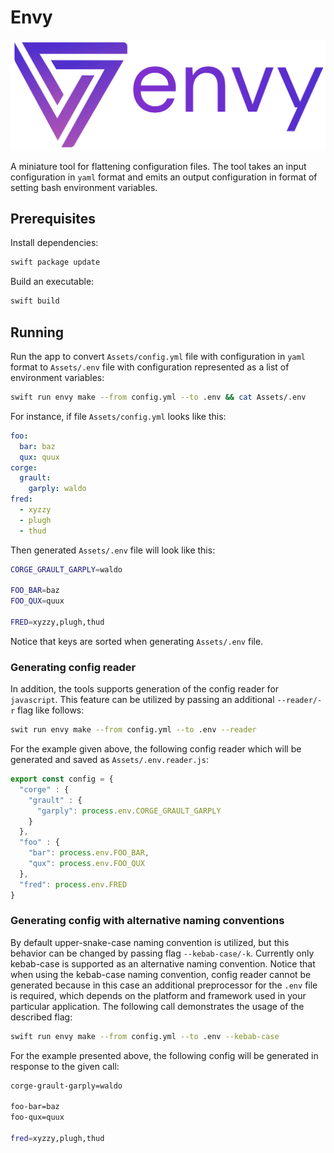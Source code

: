 # Envy

<p align="center">
    <img src="Assets/logo.png"/>
</p>

A miniature tool for flattening configuration files. The tool takes an input configuration in `yaml` format and emits an output configuration in format of setting bash environment variables.

## Prerequisites

Install dependencies:

```sh
swift package update
```

Build an executable:

```sh
swift build
```

## Running

Run the app to convert `Assets/config.yml` file with configuration in `yaml` format to `Assets/.env` file with configuration represented as a list of environment variables:

```sh
swift run envy make --from config.yml --to .env && cat Assets/.env
```

For instance, if file `Assets/config.yml` looks like this:

```yml
foo:
  bar: baz
  qux: quux
corge:
  grault:
    garply: waldo
fred:
  - xyzzy
  - plugh
  - thud
```

Then generated `Assets/.env` file will look like this:

```sh
CORGE_GRAULT_GARPLY=waldo

FOO_BAR=baz
FOO_QUX=quux

FRED=xyzzy,plugh,thud
```

Notice that keys are sorted when generating `Assets/.env` file.

### Generating config reader

In addition, the tools supports generation of the config reader for `javascript`. This feature can be utilized by passing an additional `--reader/-r` flag like follows:

```sh
swit run envy make --from config.yml --to .env --reader
```

For the example given above, the following config reader which will be generated and saved as `Assets/.env.reader.js`:

```js
export const config = {
  "corge" : {
    "grault" : {
      "garply": process.env.CORGE_GRAULT_GARPLY
    }
  },
  "foo" : {
    "bar": process.env.FOO_BAR,
    "qux": process.env.FOO_QUX
  },
  "fred": process.env.FRED
}
```

### Generating config with alternative naming conventions

By default upper-snake-case naming convention is utilized, but this behavior can be changed by passing flag `--kebab-case/-k`. Currently only kebab-case is supported as an alternative naming convention. Notice that when using the kebab-case naming convention, config reader cannot be generated because in this case an additional preprocessor for the `.env` file is required, which depends on the platform and framework used in your particular application. The following call demonstrates the usage of the described flag:

```sh
swift run envy make --from config.yml --to .env --kebab-case
```

For the example presented above, the following config will be generated in response to the given call:

```sh
corge-grault-garply=waldo

foo-bar=baz
foo-qux=quux

fred=xyzzy,plugh,thud
```

